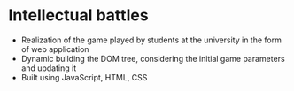 # Intellectual battles
* Realization of the game played by students at the university in the 
form of web application
* Dynamic building the DOM tree, considering the initial game 
parameters and updating it
* Built using JavaScript, HTML, CSS

